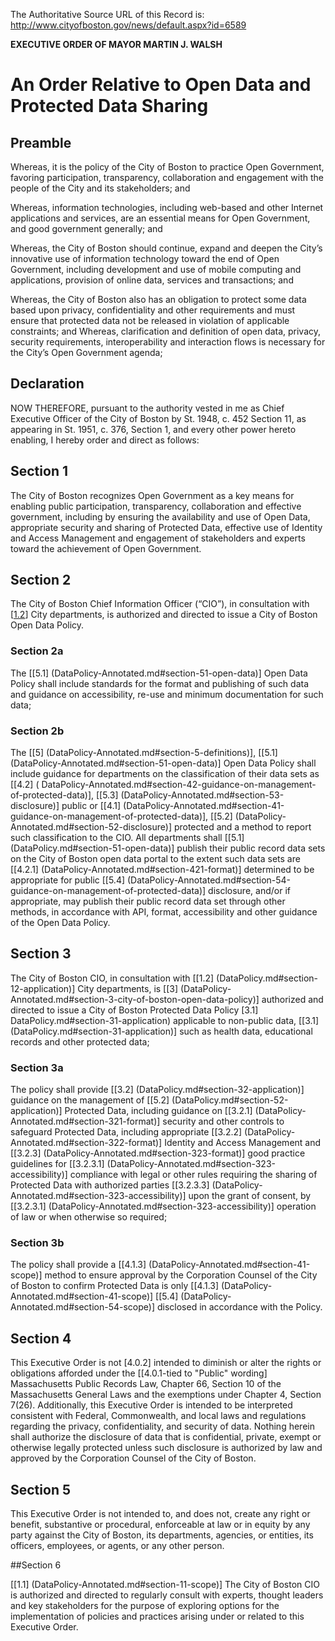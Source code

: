 The Authoritative Source URL of this Record is: http://www.cityofboston.gov/news/default.aspx?id=6589

**EXECUTIVE ORDER OF MAYOR MARTIN J. WALSH**

# An Order Relative to Open Data and Protected Data Sharing

## Preamble

Whereas, it is the policy of the City of Boston to practice Open Government, favoring participation, transparency, collaboration and engagement with the people of the City and its stakeholders; and

Whereas, information technologies, including web-based and other Internet applications and services, are an essential means for Open Government, and good government generally; and

Whereas, the City of Boston should continue, expand and deepen the City’s innovative use of information technology toward the end of Open Government, including development and use of mobile computing and applications, provision of online data, services and transactions; and

Whereas, the City of Boston also has an obligation to protect some data based upon privacy, confidentiality and other requirements and must ensure that protected data not be released in violation of applicable constraints; and
Whereas, clarification and definition of open data, privacy, security requirements, interoperability and interaction flows is necessary for the City’s Open Government agenda;

## Declaration 

NOW THEREFORE, pursuant to the authority vested in me as Chief Executive Officer of the City of Boston by St. 1948, c. 452 Section 11, as appearing in St. 1951, c. 376, Section 1, and every other power hereto enabling, I hereby order and direct as follows:

## Section 1

The City of Boston recognizes Open Government as a key means for enabling public participation, transparency, collaboration and effective government, including by ensuring the availability and use of Open Data, appropriate security and sharing of Protected Data, effective use of Identity and Access Management and engagement of stakeholders and experts toward the achievement of Open Government.

## Section 2

The City of Boston Chief Information Officer (“CIO”), in consultation with [[1.2](DataPolicy-Annotated.md#section-12-application)] City departments, is authorized and directed to issue a City of Boston Open Data Policy.

### Section 2a

The [[5.1] (DataPolicy-Annotated.md#section-51-open-data)]  Open Data Policy shall include standards for the format and publishing of such data and guidance on accessibility, re-use and minimum documentation for such data;  

### Section 2b

The [[5] (DataPolicy-Annotated.md#section-5-definitions)], [[5.1] (DataPolicy-Annotated.md#section-51-open-data)] Open Data Policy shall include guidance for departments on the classification of their data sets as [[4.2] ( DataPolicy-Annotated.md#section-42-guidance-on-management-of-protected-data)], [[5.3] (DataPolicy-Annotated.md#section-53-disclosure)] public or [[4.1] (DataPolicy-Annotated.md#section-41-guidance-on-management-of-protected-data)], [[5.2]  (DataPolicy-Annotated.md#section-52-disclosure)] protected and a method to report such classification to the CIO.  All departments shall [[5.1] (DataPolicy.md#section-51-open-data)] publish their public record data sets on the City of Boston open data portal to the extent such data sets are [[4.2.1] (DataPolicy-Annotated.md#section-421-format)] determined to be appropriate for public [[5.4] (DataPolicy-Annotated.md#section-54-guidance-on-management-of-protected-data)] disclosure, and/or if appropriate, may publish their public record data set through other methods, in accordance with API, format, accessibility and other guidance of the Open Data Policy.

## Section 3

The City of Boston CIO, in consultation with [[1.2] (DataPolicy.md#section-12-application)] City departments, is [[3] (DataPolicy-Annotated.md#section-3-city-of-boston-open-data-policy)] authorized and directed to issue a City of Boston  Protected Data Policy [3.1] DataPolicy.md#section-31-application) applicable to non-public data, [[3.1] (DataPolicy.md#section-31-application)] such as health data, educational records and other protected data; 

### Section 3a

The policy shall provide [[3.2] (DataPolicy.md#section-32-application)] guidance on the management of [[5.2] (DataPolicy.md#section-52-application)] Protected Data, including guidance on [[3.2.1] (DataPolicy-Annotated.md#section-321-format)] security and other controls to safeguard Protected Data, including appropriate [[3.2.2] (DataPolicy-Annotated.md#section-322-format)] Identity and Access Management and [[3.2.3] (DataPolicy-Annotated.md#section-323-format)] good practice guidelines for [[3.2.3.1] (DataPolicy-Annotated.md#section-323-accessibility)] compliance with legal or other rules requiring the sharing of Protected Data with authorized parties [[3.2.3.3] (DataPolicy-Annotated.md#section-323-accessibility)] upon the grant of consent, by [[3.2.3.1] (DataPolicy-Annotated.md#section-323-accessibility)] operation of law or when otherwise so required;

### Section 3b

The policy shall provide a [[4.1.3] (DataPolicy-Annotated.md#section-41-scope)] method to ensure approval by the Corporation Counsel of the City of Boston to confirm Protected Data is only [[4.1.3] (DataPolicy-Annotated.md#section-41-scope)] [[5.4] (DataPolicy-Annotated.md#section-54-scope)] disclosed in accordance with the Policy.

## Section 4

This Executive Order is not [4.0.2] intended to diminish or alter the rights or obligations afforded under the [[4.0.1-tied to "Public" wording] Massachusetts Public Records Law, Chapter 66, Section 10 of the Massachusetts General Laws and the exemptions under Chapter 4, Section 7(26).  Additionally, this Executive Order is intended to be interpreted consistent with Federal, Commonwealth, and local laws and regulations regarding the privacy, confidentiality, and security of data.  Nothing herein shall authorize the disclosure of data that is confidential, private, exempt or otherwise legally protected unless such disclosure is authorized by law and approved by the Corporation Counsel of the City of Boston.

## Section 5

This Executive Order is not intended to, and does not, create any right or benefit, substantive or procedural, enforceable at law or in equity by any party against the City of Boston, its departments, agencies, or entities, its officers, employees, or agents, or any other person.

##Section 6 

[[1.1] (DataPolicy-Annotated.md#section-11-scope)] The City of Boston CIO is authorized and directed to regularly consult with experts, thought leaders and key stakeholders for the purpose of exploring options for the implementation of policies and practices arising under or related to this Executive Order.
